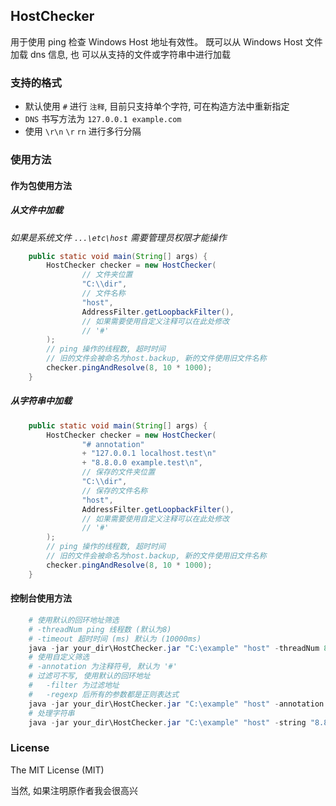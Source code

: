 ## HostChecker
用于使用 ping 检查 Windows Host 地址有效性。
既可以从 Windows Host 文件加载 dns 信息, 也
可以从支持的文件或字符串中进行加载

### 支持的格式
- 默认使用 `#` 进行 `注释`, 目前只支持单个字符, 可在构造方法中重新指定 
- `DNS` 书写方法为 `127.0.0.1 example.com`
- 使用 `\r\n` `\r` `rn` 进行多行分隔

### 使用方法
#### 作为包使用方法
##### 从文件中加载
*如果是系统文件 `...\etc\host` 需要管理员权限才能操作*
```java
    public static void main(String[] args) {
        HostChecker checker = new HostChecker(
                // 文件夹位置
                "C:\\dir",
                // 文件名称
                "host",
                AddressFilter.getLoopbackFilter(),
                // 如果需要使用自定义注释可以在此处修改
                // '#'
        );
        // ping 操作的线程数, 超时时间
        // 旧的文件会被命名为host.backup, 新的文件使用旧文件名称
        checker.pingAndResolve(8, 10 * 1000);
    }
```
##### 从字符串中加载
```java
    public static void main(String[] args) {
        HostChecker checker = new HostChecker(
                "# annotation"
                + "127.0.0.1 localhost.test\n"
                + "8.8.0.0 example.test\n",
                // 保存的文件夹位置
                "C:\\dir",
                // 保存的文件名称
                "host",
                AddressFilter.getLoopbackFilter(),
                // 如果需要使用自定义注释可以在此处修改
                // '#'
        );
        // ping 操作的线程数, 超时时间
        // 旧的文件会被命名为host.backup, 新的文件使用旧文件名称
        checker.pingAndResolve(8, 10 * 1000);
    }
```
#### 控制台使用方法
```powershell
    # 使用默认的回环地址筛选
    # -threadNum ping 线程数 (默认为8)
    # -timeout 超时时间 (ms) 默认为 (10000ms)
    java -jar your_dir\HostChecker.jar "C:\example" "host" -threadNum 8 -timeout 10000
    # 使用自定义筛选
    # -annotation 为注释符号, 默认为 '#'
    # 过滤可不写, 使用默认的回环地址
    #   -filter 为过滤地址
    #   -regexp 后所有的参数都是正则表达式
    java -jar your_dir\HostChecker.jar "C:\example" "host" -annotation "#" -filter "3.3.3.3" "8::3:1" -regexp "8.9.\d+.\d+"
    # 处理字符串
    java -jar your_dir\HostChecker.jar "C:\example" "host" -string "8.8.0.0 example.test\n1::1 example.test"
```

### License
The MIT License (MIT)

当然, 如果注明原作者我会很高兴